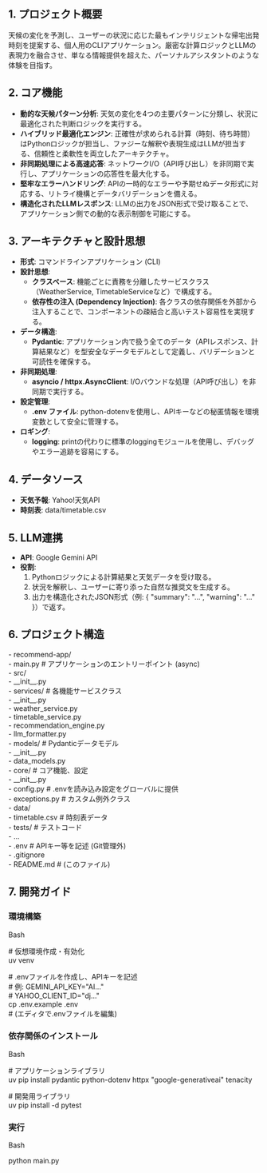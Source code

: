 ## **1\. プロジェクト概要**

天候の変化を予測し、ユーザーの状況に応じた最もインテリジェントな帰宅出発時刻を提案する、個人用のCLIアプリケーション。厳密な計算ロジックとLLMの表現力を融合させ、単なる情報提供を超えた、パーソナルアシスタントのような体験を目指す。

## **2\. コア機能**

* **動的な天候パターン分析**: 天気の変化を4つの主要パターンに分類し、状況に最適化された判断ロジックを実行する。  
* **ハイブリッド最適化エンジン**: 正確性が求められる計算（時刻、待ち時間）はPythonロジックが担当し、ファジーな解釈や表現生成はLLMが担当する、信頼性と柔軟性を両立したアーキテクチャ。  
* **非同期処理による高速応答**: ネットワークI/O（API呼び出し）を非同期で実行し、アプリケーションの応答性を最大化する。  
* **堅牢なエラーハンドリング**: APIの一時的なエラーや予期せぬデータ形式に対応する、リトライ機構とデータバリデーションを備える。  
* **構造化されたLLMレスポンス**: LLMの出力をJSON形式で受け取ることで、アプリケーション側での動的な表示制御を可能にする。

## **3\. アーキテクチャと設計思想**

* **形式**: コマンドラインアプリケーション (CLI)  
* **設計思想**:  
  * **クラスベース**: 機能ごとに責務を分離したサービスクラス（WeatherService, TimetableServiceなど）で構成する。  
  * **依存性の注入 (Dependency Injection)**: 各クラスの依存関係を外部から注入することで、コンポーネントの疎結合と高いテスト容易性を実現する。  
* **データ構造**:  
  * **Pydantic**: アプリケーション内で扱う全てのデータ（APIレスポンス、計算結果など）を型安全なデータモデルとして定義し、バリデーションと可読性を確保する。  
* **非同期処理**:  
  * **asyncio / httpx.AsyncClient**: I/Oバウンドな処理（API呼び出し）を非同期で実行する。  
* **設定管理**:  
  * **.env ファイル**: python-dotenvを使用し、APIキーなどの秘匿情報を環境変数として安全に管理する。  
* **ロギング**:  
  * **logging**: printの代わりに標準のloggingモジュールを使用し、デバッグやエラー追跡を容易にする。

## **4\. データソース**

* **天気予報**: Yahoo\!天気API  
* **時刻表**: data/timetable.csv

## **5\. LLM連携**

* **API**: Google Gemini API  
* **役割**:  
  1. Pythonロジックによる計算結果と天気データを受け取る。  
  2. 状況を解釈し、ユーザーに寄り添った自然な推奨文を生成する。  
  3. 出力を構造化されたJSON形式（例: { "summary": "...", "warning": "..." }）で返す。

## **6\. プロジェクト構造**

\- recommend-app/  
  \- main.py               \# アプリケーションのエントリーポイント (async)  
  \- src/  
    \- \_\_init\_\_.py  
    \- services/             \# 各機能サービスクラス  
      \- \_\_init\_\_.py  
      \- weather\_service.py  
      \- timetable\_service.py  
      \- recommendation\_engine.py  
      \- llm\_formatter.py  
    \- models/               \# Pydanticデータモデル  
      \- \_\_init\_\_.py  
      \- data\_models.py  
    \- core/                 \# コア機能、設定  
      \- \_\_init\_\_.py  
      \- config.py           \# .envを読み込み設定をグローバルに提供  
      \- exceptions.py       \# カスタム例外クラス  
  \- data/  
    \- timetable.csv         \# 時刻表データ  
  \- tests/                  \# テストコード  
    \- ...  
  \- .env                    \# APIキー等を記述 (Git管理外)  
  \- .gitignore  
  \- README.md               \# (このファイル)

## **7\. 開発ガイド**

### **環境構築**

Bash

\# 仮想環境作成・有効化  
uv venv

\# .envファイルを作成し、APIキーを記述  
\# 例: GEMINI\_API\_KEY="AI..."  
\#     YAHOO\_CLIENT\_ID="dj..."  
cp .env.example .env  
\# (エディタで.envファイルを編集)

### **依存関係のインストール**

Bash

\# アプリケーションライブラリ  
uv pip install pydantic python-dotenv httpx "google-generativeai" tenacity

\# 開発用ライブラリ  
uv pip install \-d pytest

### **実行**

Bash

python main.py  
